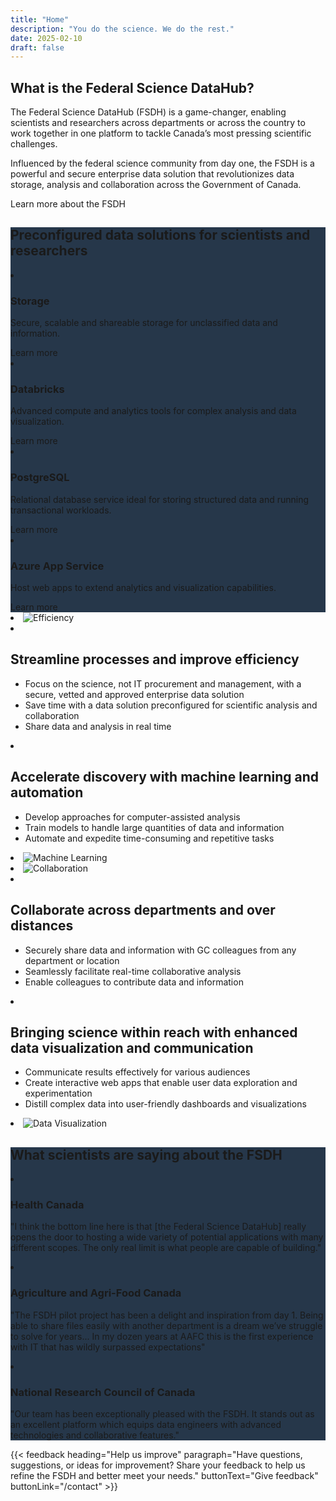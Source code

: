 ```yaml
---
title: "Home"
description: "You do the science. We do the rest."
date: 2025-02-10
draft: false
---
```


<link rel="stylesheet" href="https://aurora.gccloudone.alpha.canada.ca/scss/main.css">

<article class="py-750">
  <h2 class="mb-400">What is the Federal Science DataHub?</h2>
  <p class="mb-400">The Federal Science DataHub (FSDH) is a game-changer, enabling scientists and researchers across departments or across the country to work together in one platform to tackle Canada’s most pressing scientific challenges.</p>
  <p class="mb-400">Influenced by the federal science community from day one, the FSDH is a powerful and secure enterprise data solution that revolutionizes data storage, analysis and collaboration across the Government of Canada.</p>
  <gcds-link href="/product/" class="hydrated">Learn more about the FSDH</gcds-link>
</article>

<article class="py-500 bg-primary text-light bg-full-width" style="background-color:#26374a;">
  <h2 class="mb-400">Preconfigured data solutions for scientists and researchers</h2>
  <gcds-grid tag="ul" columns="1fr" columns-tablet="1fr 1fr" columns-desktop="1fr 1fr 1fr 1fr" gap="450" class="hydrated">
    <li class="list-none md:mb-0 mb-500">
      <h3 class="mb-400">Storage</h3>
      <p class="mb-400">Secure, scalable and shareable storage for unclassified data and information.</p>
      <gcds-link href="/product/storage" variant="light" class="hydrated">Learn more</gcds-link>
    </li>
    <li class="list-none md:mb-0 mb-500">
      <h3 class="mb-400">Databricks</h3>
      <p class="mb-400">Advanced compute and analytics tools for complex analysis and data visualization.</p>
      <gcds-link href="/product/databricks" variant="light" class="hydrated">Learn more</gcds-link>
    </li>
    <li class="list-none md:mb-0 mb-500">
      <h3 class="mb-400">PostgreSQL</h3>
      <p class="mb-400">Relational database service ideal for storing structured data and running transactional workloads.</p>
      <gcds-link href="/product/postgresql" variant="light" class="hydrated">Learn more</gcds-link>
    </li>
    <li class="list-none md:mb-0 mb-500">
      <h3 class="mb-400">Azure App Service </h3>
      <p class="mb-400">Host web apps to extend analytics and visualization capabilities.</p>
      <gcds-link href="/product/app-service" variant="light" class="hydrated">Learn more</gcds-link>
    </li>
  </gcds-grid>
</article>

<article class="py-450">
  <gcds-grid tag="ul" columns="1fr" columns-tablet="1fr 4fr" columns-desktop="1fr 5fr" gap="450" class="hydrated">
    <li class="list-none md:mb-0 mb-500">
      <img src="/images/fsdh/efficiency.svg" alt="Efficiency" />
    </li>
    <li class="list-none md:mb-0 mb-500">
      <h2 class="mb-400">Streamline processes and improve efficiency</h2>
      <ul class="list-disc mb-300">
        <li>Focus on the science, not IT procurement and management, with a secure, vetted and approved enterprise data solution </li>
        <li>Save time with a data solution preconfigured for scientific analysis and collaboration </li>
        <li>Share data and analysis in real time </li>
      </ul>
    </li>
  </gcds-grid>
</article>

<article class="py-450 bg-light bg-full-width">
  <gcds-grid tag="ul" columns="1fr" columns-tablet="4fr 1fr" columns-desktop="5fr 1fr" gap="450" class="hydrated">
    <li class="list-none md:mb-0 mb-500">
      <h2 class="mb-400">Accelerate discovery with machine learning and automation</h2>
      <ul class="list-disc mb-300">
        <li>Develop approaches for computer-assisted analysis</li>
        <li>Train models to handle large quantities of data and information</li>
        <li>Automate and expedite time-consuming and repetitive tasks </li>
      </ul>
    </li>
    <li class="list-none md:mb-0 mb-500">
      <img src="/images/fsdh/machine-learning.svg" alt="Machine Learning" />
    </li>
  </gcds-grid>
</article>

<article class="py-450">
  <gcds-grid tag="ul" columns="1fr" columns-tablet="1fr 4fr" columns-desktop="1fr 5fr" gap="450" class="hydrated">
    <li class="list-none md:mb-0 mb-500">
      <img src="/images/fsdh/collaboration.svg" alt="Collaboration" />
    </li>
    <li class="list-none md:mb-0 mb-500">
      <h2 class="mb-400">Collaborate across departments and over distances</h2>
      <ul class="list-disc mb-300">
        <li>Securely share data and information with GC colleagues from any department or location</li>
        <li>Seamlessly facilitate real-time collaborative analysis</li>
        <li>Enable colleagues to contribute data and information</li>
      </ul>
    </li>
  </gcds-grid>
</article>

<article class="py-450 bg-light bg-full-width">
  <gcds-grid tag="ul" columns="1fr" columns-tablet="4fr 1fr" columns-desktop="5fr 1fr" gap="450" class="hydrated">
    <li class="list-none md:mb-0 mb-500">
      <h2 class="mb-400">Bringing science within reach with enhanced data visualization and communication</h2>
      <ul class="list-disc mb-300">
        <li>Communicate results effectively for various audiences</li>
        <li>Create interactive web apps that enable user data exploration and experimentation</li>
        <li>Distill complex data into user-friendly dashboards and visualizations</li>
      </ul>
    </li>
    <li class="list-none md:mb-0 mb-500">
      <img src="/images/fsdh/data-visualization.svg" alt="Data Visualization" />
    </li>
  </gcds-grid>
</article>

<article class="py-500 bg-primary text-light bg-full-width" style="background-color:#26374a;">
  <h2 class="mb-400">What scientists are saying about the FSDH</h2>
  <gcds-grid tag="ul" columns="1fr" columns-tablet="1fr 1fr" columns-desktop="1fr 1fr 1fr" gap="450" class="hydrated">
    <li class="list-none md:mb-0 mb-500">
  <h3 class="mb-400">Health Canada</h3>
      <p class="mb-400">"I think the bottom line here is that [the Federal Science DataHub] really opens the door to hosting a wide variety of potential applications with many different scopes. The only real limit is what people are capable of building."</p>
    </li>
    <li class="list-none md:mb-0 mb-500">
  <h3 class="mb-400">Agriculture and Agri-Food Canada</h3>
      <p class="mb-400">"The FSDH pilot project has been a delight and inspiration from day 1. Being able to share files easily with another department is a dream we’ve struggle to solve for years... In my dozen years at AAFC this is the first experience with IT that has wildly surpassed expectations"</p>
    </li>
    <li class="list-none md:mb-0 mb-500">
  <h3 class="mb-400">National Research Council of Canada</h3>
      <p class="mb-400">"Our team has been exceptionally pleased with the FSDH. It stands out as an excellent platform which equips data engineers with advanced technologies and collaborative features.​"</p>
    </li>
  </gcds-grid>
</article>

{{< feedback
heading="Help us improve"
paragraph="Have questions, suggestions, or ideas for improvement? Share your feedback to help us refine the FSDH and better meet your needs."
buttonText="Give feedback"
buttonLink="/contact" >}}
